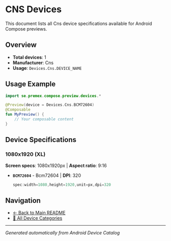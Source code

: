# CNS Devices

This document lists all Cns device specifications available for Android Compose previews.

## Overview

- **Total devices**: 1
- **Manufacturer**: Cns
- **Usage**: `Devices.Cns.DEVICE_NAME`

## Usage Example

```kotlin
import se.premex.compose.preview.devices.*

@Preview(device = Devices.Cns.BCM72604)
@Composable
fun MyPreview() {
    // Your composable content
}
```

## Device Specifications

### 1080x1920 (XL)

**Screen specs**: 1080x1920px | **Aspect ratio**: 9:16

- **`BCM72604`** - Bcm72604 | **DPI**: 320
  ```kotlin
  spec:width=1080,height=1920,unit=px,dpi=320
  ```

## Navigation

- [← Back to Main README](../../README.md)
- [📱 All Device Categories](../README.md)

---
*Generated automatically from Android Device Catalog*
